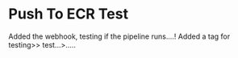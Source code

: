 # Push To ECR Test
Added the webhook, testing if the pipeline runs....!
Added a tag for testing>>
test...>.....
